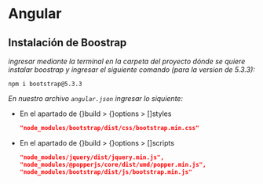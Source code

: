 # Angular
## Instalación de Boostrap
*ingresar mediante la terminal en la carpeta del proyecto dónde se quiere instalar boostrap y ingresar el siguiente comando (para la version de 5.3.3):*
```
npm i bootstrap@5.3.3
```
*En nuestro archivo `angular.json` ingresar lo siquiente:*
- En el apartado de {}build > {}options > []styles
  ``` json
  "node_modules/bootstrap/dist/css/bootstrap.min.css"
  ```
- En el apartado de {}build > {}options > []scripts
  ``` json
  "node_modules/jquery/dist/jquery.min.js",
  "node_modules/@popperjs/core/dist/umd/popper.min.js",
  "node_modules/bootstrap/dist/js/bootstrap.min.js"
  ```
